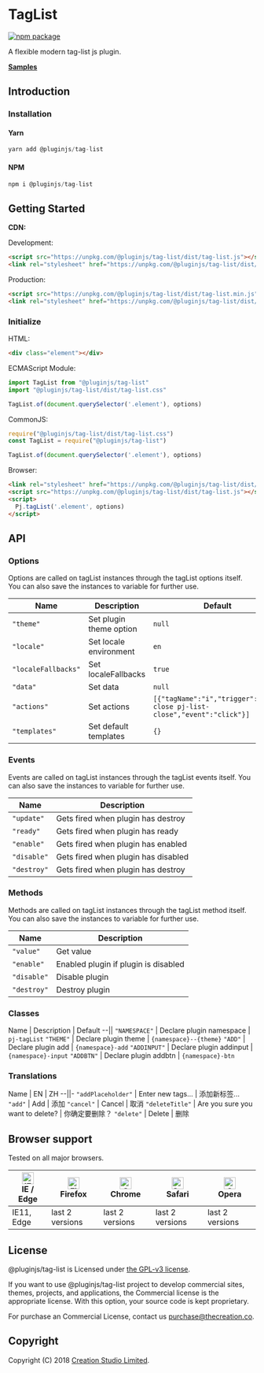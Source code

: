 # TagList

[![npm package](https://img.shields.io/npm/v/@pluginjs/tag-list.svg)](https://www.npmjs.com/package/@pluginjs/tag-list)

A flexible modern tag-list js plugin.

**[Samples](https://codesandbox.io/s/github/pluginjs/pluginjs/tree/master/modules/tagList/samples)**

## Introduction

### Installation

#### Yarn

```javascript
yarn add @pluginjs/tag-list
```

#### NPM

```javascript
npm i @pluginjs/tag-list
```

## Getting Started

**CDN:**

Development:

```html
<script src="https://unpkg.com/@pluginjs/tag-list/dist/tag-list.js"></script>
<link rel="stylesheet" href="https://unpkg.com/@pluginjs/tag-list/dist/tag-list.css">
```

Production:

```html
<script src="https://unpkg.com/@pluginjs/tag-list/dist/tag-list.min.js"></script>
<link rel="stylesheet" href="https://unpkg.com/@pluginjs/tag-list/dist/tag-list.min.css">
```

### Initialize

HTML:

```html
<div class="element"></div>
```

ECMAScript Module:

```javascript
import TagList from "@pluginjs/tag-list"
import "@pluginjs/tag-list/dist/tag-list.css"

TagList.of(document.querySelector('.element'), options)
```

CommonJS:

```javascript
require("@pluginjs/tag-list/dist/tag-list.css")
const TagList = require("@pluginjs/tag-list")

TagList.of(document.querySelector('.element'), options)
```

Browser:

```html
<link rel="stylesheet" href="https://unpkg.com/@pluginjs/tag-list/dist/tag-list.css">
<script src="https://unpkg.com/@pluginjs/tag-list/dist/tag-list.js"></script>
<script>
  Pj.tagList('.element', options)
</script>
```

## API

### Options

Options are called on tagList instances through the tagList options itself.
You can also save the instances to variable for further use.

Name | Description | Default
--|--|--
`"theme"` | Set plugin theme option | `null`
`"locale"` | Set locale environment | `en`
`"localeFallbacks"` | Set localeFallbacks | `true`
`"data"` | Set data | `null`
`"actions"` | Set actions | `[{"tagName":"i","trigger":"icon-close pj-list-close","event":"click"}]`
`"templates"` | Set default templates | `{}`

### Events

Events are called on tagList instances through the tagList events itself.
You can also save the instances to variable for further use.

Name | Description
--|--
`"update"` | Gets fired when plugin has destroy
`"ready"` | Gets fired when plugin has ready
`"enable"` | Gets fired when plugin has enabled
`"disable"` | Gets fired when plugin has disabled
`"destroy"` | Gets fired when plugin has destroy

### Methods

Methods are called on tagList instances through the tagList method itself.
You can also save the instances to variable for further use.

Name | Description
--|--
`"value"` | Get value
`"enable"` | Enabled plugin if plugin is disabled
`"disable"` | Disable plugin
`"destroy"` | Destroy plugin

### Classes

Name | Description | Default
--||
`"NAMESPACE"` | Declare plugin namespace | `pj-tagList`
`"THEME"` | Declare plugin theme | `{namespace}--{theme}`
`"ADD"` | Declare plugin add | `{namespace}-add`
`"ADDINPUT"` | Declare plugin addinput | `{namespace}-input`
`"ADDBTN"` | Declare plugin addbtn | `{namespace}-btn`

### Translations

Name | EN | ZH
--||-
`"addPlaceholder"` | Enter new tags... | 添加新标签...
`"add"` | Add | 添加
`"cancel"` | Cancel | 取消
`"deleteTitle"` | Are you sure you want to delete? | 你确定要删除？
`"delete"` | Delete | 删除

## Browser support

Tested on all major browsers.

| [<img src="https://raw.githubusercontent.com/alrra/browser-logos/master/src/edge/edge_48x48.png" alt="IE / Edge" width="24px" height="24px" />](http://godban.github.io/browsers-support-badges/)</br>IE / Edge | [<img src="https://raw.githubusercontent.com/alrra/browser-logos/master/src/firefox/firefox_48x48.png" alt="Firefox" width="24px" height="24px" />](http://godban.github.io/browsers-support-badges/)</br>Firefox | [<img src="https://raw.githubusercontent.com/alrra/browser-logos/master/src/chrome/chrome_48x48.png" alt="Chrome" width="24px" height="24px" />](http://godban.github.io/browsers-support-badges/)</br>Chrome | [<img src="https://raw.githubusercontent.com/alrra/browser-logos/master/src/safari/safari_48x48.png" alt="Safari" width="24px" height="24px" />](http://godban.github.io/browsers-support-badges/)</br>Safari | [<img src="https://raw.githubusercontent.com/alrra/browser-logos/master/src/opera/opera_48x48.png" alt="Opera" width="24px" height="24px" />](http://godban.github.io/browsers-support-badges/)</br>Opera |
| --------- | --------- | --------- | --------- | --------- |
| IE11, Edge| last 2 versions| last 2 versions| last 2 versions| last 2 versions|

## License

@pluginjs/tag-list is Licensed under [the GPL-v3 license](LICENSE).

If you want to use @pluginjs/tag-list project to develop commercial sites, themes, projects, and applications, the Commercial license is the appropriate license. With this option, your source code is kept proprietary.

For purchase an Commercial License, contact us purchase@thecreation.co.

## Copyright

Copyright (C) 2018 [Creation Studio Limited](creationstudio.com).